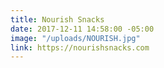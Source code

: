 ```yaml
---
title: Nourish Snacks
date: 2017-12-11 14:58:00 -05:00
image: "/uploads/NOURISH.jpg"
link: https://nourishsnacks.com
---
```


